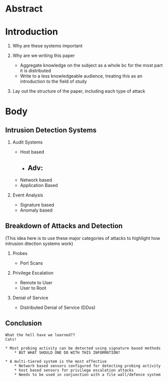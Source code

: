 Abstract
===========

Introduction
==============
1.  Why are these systems important

2.  Why are we writing this paper
    * Aggregate knowledge on the subject as a whole bc for the most part it is
        distributed
    * Write to a less knowledgeable audience, treating this as an introduction to
        the field of study

3. Lay out the structure of the paper, including each type of attack
    

Body
=======
Intrusion Detection Systems
-----------------------------
1.  Audit Systems
    * Host based
        * Adv:
            - 
    * Network based
    * Application Based

2.  Event Analysis
    * Signature based
    * Anomaly based

Breakdown of Attacks and Detection
------------------------------------
(This idea here is to use these major categories of attacks to highlight how intrusion dtection systems work)

1.  Probes
    * Port Scans

2.  Privilege Escalation
    * Remote to User
    * User to Root
    
3.  Denial of Service
    * Distributed Denial of Service (DDos) 

Conclusion
------------
    What the hell have we learned??
    Cats!
    
    * Most probing activity can be detected using signature based methods
        * BUT WHAT SHOULD ONE DO WITH THIS INFORMATION?
        
    * A multi-tiered system is the most effective
        * Network based sensors configured for detecting probing activity
        * host based sensors for privilege escalation attacks
        * Needs to be used in conjunction with a file wall/defence system



